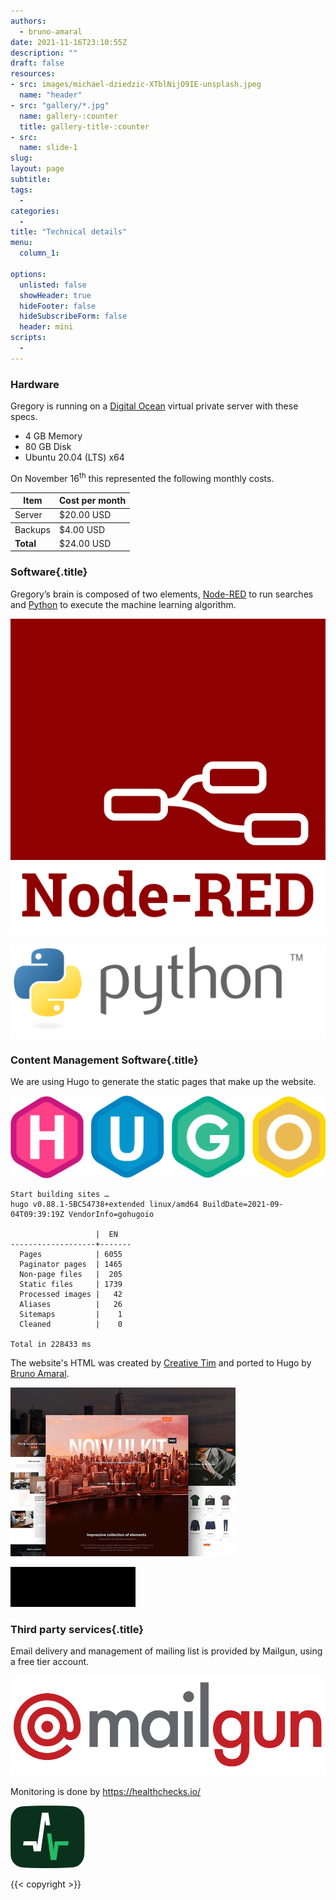 ```yaml
---
authors:
  - bruno-amaral
date: 2021-11-16T23:10:55Z
description: ""
draft: false
resources: 
- src: images/michael-dziedzic-XTblNijO9IE-unsplash.jpeg
  name: "header"
- src: "gallery/*.jpg"
  name: gallery-:counter
  title: gallery-title-:counter
- src:
  name: slide-1
slug:
layout: page
subtitle: 
tags: 
  - 
categories: 
  - 
title: "Technical details"
menu:
  column_1:
   
options:
  unlisted: false
  showHeader: true
  hideFooter: false
  hideSubscribeForm: false
  header: mini
scripts:
  -
---
```


<div class="col-6 mx-auto">

### Hardware

Gregory is running on a [Digital Ocean](https://digitalocean.com) virtual private server with these specs. 

- 4 GB Memory 
- 80 GB Disk 
- Ubuntu 20.04 (LTS) x64

On November 16<sup>th</sup> this represented the following monthly costs.

<table class="table table-striped">
<thead>
<tr>
<th><strong>Item</strong></th>
<th><strong>Cost per month</strong></th>
</tr>
</thead>
<tr>
<td>Server</td>
<td>$20.00 USD</td>
</tr>
<tbody>
<tr>
<td>Backups</td>
<td>$4.00 USD</td>
</tr>
<tr>
<td><strong>Total</strong></td>
<td>$24.00 USD</td>
</tr>
</tbody>
</table>

### Software{.title}

Gregory’s brain is composed of two elements, [Node-RED](https://nodered.org) to run searches and [Python](https://www.python.org/) to execute the machine learning algorithm. 

![node-red-icon-2](images/node-red-icon-2.svg)

![python-logo-generic](images/python-logo-generic.svg)

### Content Management Software{.title}

We are using Hugo to generate the static pages that make up the website. 

![](images/hugo-logo-wide.svg)


```BashSession
Start building sites … 
hugo v0.88.1-5BC54738+extended linux/amd64 BuildDate=2021-09-04T09:39:19Z VendorInfo=gohugoio

                   |  EN   
-------------------+-------
  Pages            | 6055  
  Paginator pages  | 1465  
  Non-page files   |  205  
  Static files     | 1739  
  Processed images |   42  
  Aliases          |   26  
  Sitemaps         |    1  
  Cleaned          |    0  

Total in 228433 ms
```



The website's HTML was created by [Creative Tim](https://www.creative-tim.com/) and ported to Hugo by [Bruno Amaral](https://brunoamaral.eu/).

![](images/now_ui.jpeg)

<img src="images/logo-ct-white-170d794e447f75aec55c6effdfbedced9dd268ceceece152675ff8f9891e3588.svg" style="color:#000; filter: invert(100%) ;">

### Third party services{.title}



Email delivery and management of mailing list is provided by Mailgun, using a free tier account.

![Mailgun_Secondary](images/Mailgun_Secondary.png)





Monitoring is done by https://healthchecks.io/

![logo-rounded](images/logo-rounded.svg)



{{< copyright >}}


</div>